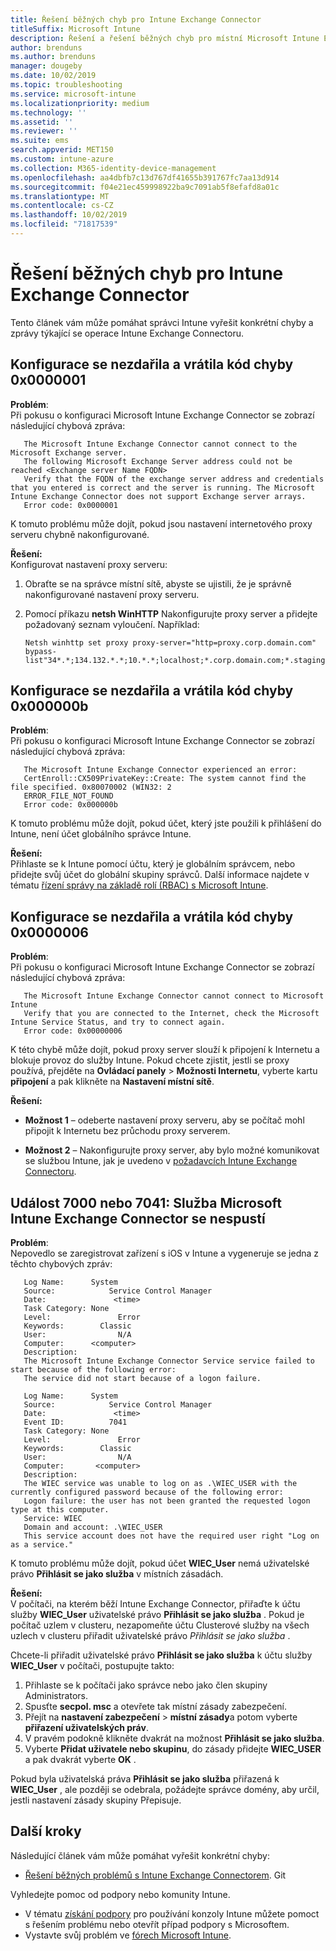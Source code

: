 ```yaml
---
title: Řešení běžných chyb pro Intune Exchange Connector
titleSuffix: Microsoft Intune
description: Řešení a řešení běžných chyb pro místní Microsoft Intune Exchange Connector
author: brenduns
ms.author: brenduns
manager: dougeby
ms.date: 10/02/2019
ms.topic: troubleshooting
ms.service: microsoft-intune
ms.localizationpriority: medium
ms.technology: ''
ms.assetid: ''
ms.reviewer: ''
ms.suite: ems
search.appverid: MET150
ms.custom: intune-azure
ms.collection: M365-identity-device-management
ms.openlocfilehash: aa4dbfb7c13d767df41655b391767fc7aa13d914
ms.sourcegitcommit: f04e21ec459998922ba9c7091ab5f8efafd8a01c
ms.translationtype: MT
ms.contentlocale: cs-CZ
ms.lasthandoff: 10/02/2019
ms.locfileid: "71817539"
---
```

# <a name="resolve-common-errors-for-the-intune-exchange-connector"></a>Řešení běžných chyb pro Intune Exchange Connector

Tento článek vám může pomáhat správci Intune vyřešit konkrétní chyby a zprávy týkající se operace Intune Exchange Connectoru.  

## <a name="configuration-failed-and-returned-error-code-0x0000001"></a>Konfigurace se nezdařila a vrátila kód chyby 0x0000001

**Problém**:  
Při pokusu o konfiguraci Microsoft Intune Exchange Connector se zobrazí následující chybová zpráva:

```
   The Microsoft Intune Exchange Connector cannot connect to the Microsoft Exchange server.  
   The following Microsoft Exchange Server address could not be reached <Exchange server Name FQDN>  
   Verify that the FQDN of the exchange server address and credentials that you entered is correct and the server is running. The Microsoft Intune Exchange Connector does not support Exchange server arrays.  
   Error code: 0x0000001  
```

K tomuto problému může dojít, pokud jsou nastavení internetového proxy serveru chybně nakonfigurované.

**Řešení:**  
Konfigurovat nastavení proxy serveru:
1. Obraťte se na správce místní sítě, abyste se ujistili, že je správně nakonfigurované nastavení proxy serveru. 
2. Pomocí příkazu **netsh WinHTTP** Nakonfigurujte proxy server a přidejte požadovaný seznam vyloučení. Například:  

   ```
   Netsh winhttp set proxy proxy-server="http=proxy.corp.domain.com" bypass-list"34*.*;134.132.*.*;10.*.*;localhost;*.corp.domain.com;*.staging.domain.com"
   ```

## <a name="configuration-failed-and-returned-error-code-0x000000b"></a>Konfigurace se nezdařila a vrátila kód chyby 0x000000b   

**Problém**:  
Při pokusu o konfiguraci Microsoft Intune Exchange Connector se zobrazí následující chybová zpráva:  

```
   The Microsoft Intune Exchange Connector experienced an error:  
   CertEnroll::CX509PrivateKey::Create: The system cannot find the file specified. 0x80070002 (WIN32: 2  
   ERROR_FILE_NOT_FOUND  
   Error code: 0x000000b  
```
K tomuto problému může dojít, pokud účet, který jste použili k přihlášení do Intune, není účet globálního správce Intune.

**Řešení:**  
Přihlaste se k Intune pomocí účtu, který je globálním správcem, nebo přidejte svůj účet do globální skupiny správců. Další informace najdete v tématu [řízení správy na základě rolí (RBAC) s Microsoft Intune](../fundamentals/role-based-access-control.md).

## <a name="configuration-failed-and-returned-error-code-0x0000006"></a>Konfigurace se nezdařila a vrátila kód chyby 0x0000006

**Problém**:  
Při pokusu o konfiguraci Microsoft Intune Exchange Connector se zobrazí následující chybová zpráva:  

```  
   The Microsoft Intune Exchange Connector cannot connect to Microsoft Intune  
   Verify that you are connected to the Internet, check the Microsoft Intune Service Status, and try to connect again.  
   Error code: 0x00000006  
```  
K této chybě může dojít, pokud proxy server slouží k připojení k Internetu a blokuje provoz do služby Intune. Pokud chcete zjistit, jestli se proxy používá, přejděte na **Ovládací panely** > **Možnosti Internetu**, vyberte kartu **připojení** a pak klikněte na **Nastavení místní sítě**.

**Řešení:**  

- **Možnost 1** – odeberte nastavení proxy serveru, aby se počítač mohl připojit k Internetu bez průchodu proxy serverem.  

- **Možnost 2** – Nakonfigurujte proxy server, aby bylo možné komunikovat se službou Intune, jak je uvedeno v [požadavcích Intune Exchange Connectoru](exchange-connector-install.md#intune-exchange-connector-requirements).



## <a name="event-7000-or-7041-microsoft-intune-exchange-connector-service-wont-start"></a>Událost 7000 nebo 7041: Služba Microsoft Intune Exchange Connector se nespustí

**Problém**:  
Nepovedlo se zaregistrovat zařízení s iOS v Intune a vygeneruje se jedna z těchto chybových zpráv:  

```  
   Log Name:      System
   Source:            Service Control Manager
   Date:               <time>
   Task Category: None
   Level:               Error
   Keywords:        Classic
   User:                N/A
   Computer:      <computer>
   Description:
   The Microsoft Intune Exchange Connector Service service failed to start because of the following error:  
   The service did not start because of a logon failure.
```  

```  
   Log Name:      System
   Source:            Service Control Manager
   Date:               <time>
   Event ID:          7041
   Task Category: None
   Level:               Error   
   Keywords:        Classic
   User:                N/A
   Computer:       <computer>
   Description:
   The WIEC service was unable to log on as .\WIEC_USER with the currently configured password because of the following error:
   Logon failure: the user has not been granted the requested logon type at this computer.
   Service: WIEC
   Domain and account: .\WIEC_USER
   This service account does not have the required user right "Log on as a service."  
```
K tomuto problému může dojít, pokud účet **WIEC_User** nemá uživatelské právo **Přihlásit se jako služba** v místních zásadách.

**Řešení:**  
V počítači, na kterém běží Intune Exchange Connector, přiřaďte k účtu služby **WIEC_User** uživatelské právo **Přihlásit se jako služba** . Pokud je počítač uzlem v clusteru, nezapomeňte účtu Clusterové služby na všech uzlech v clusteru přiřadit uživatelské právo *Přihlásit se jako služba* .  

Chcete-li přiřadit uživatelské právo **Přihlásit se jako služba** k účtu služby **WIEC_User** v počítači, postupujte takto:

1. Přihlaste se k počítači jako správce nebo jako člen skupiny Administrators.
2. Spusťte **secpol. msc** a otevřete tak místní zásady zabezpečení.
3. Přejít na **nastavení zabezpečení** > **místní zásady**a potom vyberte **přiřazení uživatelských práv**.
4. V pravém podokně klikněte dvakrát na možnost **Přihlásit se jako služba**.
5. Vyberte **Přidat uživatele nebo skupinu**, do zásady přidejte **WIEC_USER** a pak dvakrát vyberte **OK** .

Pokud byla uživatelská práva **Přihlásit se jako služba** přiřazená k **WIEC_User** , ale později se odebrala, požádejte správce domény, aby určil, jestli nastavení zásady skupiny Přepisuje.  

## <a name="next-steps"></a>Další kroky  

Následující článek vám může pomáhat vyřešit konkrétní chyby:
- [Řešení běžných problémů s Intune Exchange Connectorem](troubleshoot-exchange-connector-common-problems.md). Git 

Vyhledejte pomoc od podpory nebo komunity Intune.
- V tématu [získání podpory](../fundamentals/get-support.md) pro používání konzoly Intune můžete pomoct s řešením problému nebo otevřít případ podpory s Microsoftem. 
- Vystavte svůj problém ve [fórech Microsoft Intune](https://social.technet.microsoft.com/Forums/en-US/home?forum=microsoftintuneprod).  
